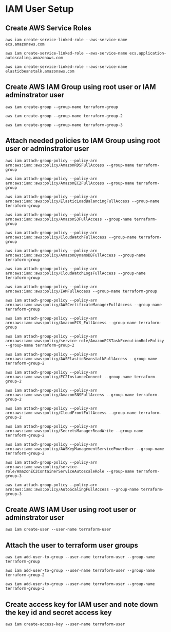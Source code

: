 # IAM User Setup

## Create AWS Service Roles

    aws iam create-service-linked-role --aws-service-name ecs.amazonaws.com

    aws iam create-service-linked-role --aws-service-name ecs.application-autoscaling.amazonaws.com

    aws iam create-service-linked-role --aws-service-name elasticbeanstalk.amazonaws.com

## Create AWS IAM Group using root user or IAM adminstrator user

    aws iam create-group --group-name terraform-group

    aws iam create-group --group-name terraform-group-2

    aws iam create-group --group-name terraform-group-3

## Attach needed policies to IAM Group using root user or adminstrator user

    aws iam attach-group-policy --policy-arn arn:aws:iam::aws:policy/AmazonRDSFullAccess --group-name terraform-group

    aws iam attach-group-policy --policy-arn arn:aws:iam::aws:policy/AmazonEC2FullAccess --group-name terraform-group

    aws iam attach-group-policy --policy-arn arn:aws:iam::aws:policy/ElasticLoadBalancingFullAccess --group-name terraform-group
    
    aws iam attach-group-policy --policy-arn arn:aws:iam::aws:policy/AmazonS3FullAccess --group-name terraform-group
    
    aws iam attach-group-policy --policy-arn arn:aws:iam::aws:policy/CloudWatchFullAccess --group-name terraform-group
    
    aws iam attach-group-policy --policy-arn arn:aws:iam::aws:policy/AmazonDynamoDBFullAccess --group-name terraform-group

    aws iam attach-group-policy --policy-arn arn:aws:iam::aws:policy/CloudWatchLogsFullAccess --group-name terraform-group

    aws iam attach-group-policy --policy-arn arn:aws:iam::aws:policy/IAMFullAccess --group-name terraform-group

    aws iam attach-group-policy --policy-arn arn:aws:iam::aws:policy/AWSCertificateManagerFullAccess --group-name terraform-group

    aws iam attach-group-policy --policy-arn arn:aws:iam::aws:policy/AmazonECS_FullAccess --group-name terraform-group

    aws iam attach-group-policy --policy-arn arn:aws:iam::aws:policy/service-role/AmazonECSTaskExecutionRolePolicy --group-name terraform-group-2

    aws iam attach-group-policy --policy-arn arn:aws:iam::aws:policy/AWSElasticBeanstalkFullAccess --group-name terraform-group-2

    aws iam attach-group-policy --policy-arn arn:aws:iam::aws:policy/EC2InstanceConnect --group-name terraform-group-2

    aws iam attach-group-policy --policy-arn arn:aws:iam::aws:policy/AmazonSNSFullAccess --group-name terraform-group-2

    aws iam attach-group-policy --policy-arn arn:aws:iam::aws:policy/CloudFrontFullAccess --group-name terraform-group-2

    aws iam attach-group-policy --policy-arn arn:aws:iam::aws:policy/SecretsManagerReadWrite --group-name terraform-group-2

    aws iam attach-group-policy --policy-arn arn:aws:iam::aws:policy/AWSKeyManagementServicePowerUser --group-name terraform-group-2

    aws iam attach-group-policy --policy-arn arn:aws:iam::aws:policy/service-role/AmazonEC2ContainerServiceAutoscaleRole --group-name terraform-group-3

    aws iam attach-group-policy --policy-arn arn:aws:iam::aws:policy/AutoScalingFullAccess --group-name terraform-group-3

## Create AWS IAM User using root user or adminstrator user

    aws iam create-user --user-name terraform-user

## Attach the user to terraform user groups

    aws iam add-user-to-group --user-name terraform-user --group-name terraform-group

    aws iam add-user-to-group --user-name terraform-user --group-name terraform-group-2

    aws iam add-user-to-group --user-name terraform-user --group-name terraform-group-3

## Create access key for IAM user and note down the key id and secret access key

    aws iam create-access-key --user-name terraform-user